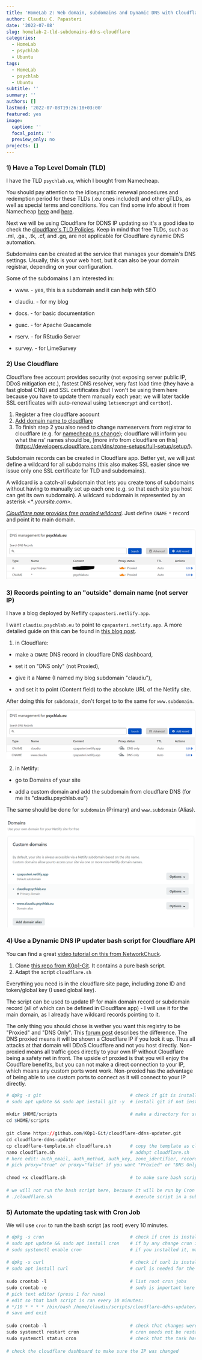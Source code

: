 ```yaml
---
title: 'HomeLab 2: Web domain, subdomains and Dynamic DNS with Cloudflare API'
author: Claudiu C. Papasteri
date: '2022-07-08'
slug: homelab-2-tld-subdomains-ddns-cloudflare
categories:
  - HomeLab
  - psychlab
  - Ubuntu
tags:
  - HomeLab
  - psychlab
  - Ubuntu
subtitle: ''
summary: ''
authors: []
lastmod: '2022-07-08T19:26:18+03:00'
featured: yes
image:
  caption: ''
  focal_point: ''
  preview_only: no
projects: []
---
```



### 1) Have a Top Level Domain (TLD)

I have the TLD `psychlab.eu`, which I bought from Namecheap.

You should pay attention to the idiosyncratic renewal procedures and redemption period for these TLDs (.eu ones included) and other gTLDs, as well as special terms and conditions.
You can find some info about it from Namecheap [here](https://www.namecheap.com/support/knowledgebase/article.aspx/585/2207/how-do-i-renew-expired-cx-de-eu-and-nl-domains/) and [here](https://www.namecheap.com/legal/domains/supplemental-registry-agreement/).

Next we will be using Cloudflare for DDNS IP updating so it's a good idea to check the [cloudflare's TLD Policies](https://www.cloudflare.com/tld-policies/).
Keep in mind that free TLDs, such as .ml, .ga., .tk, .cf, and .gq, are not applicable for Cloudflare dynamic DNS automation.

Subdomains can be created at the service that manages your domain's DNS settings.
Usually, this is your web host, but it can also be your domain registrar, depending on your configuration.

Some of the subdomains I am interested in:

-   www.     - yes, this is a subdomain and it can help with SEO

-   claudiu.     - for my blog

-   docs.     - for basic documentation

-   guac.     - for Apache Guacamole

-   rserv.     - for RStudio Server

-   survey.     - for LimeSurvey

### 2) Use Cloudflare

Cloudflare free account provides security (not exposing server public IP, DDoS mitigation etc.), fastest DNS resolver, very fast load time (they have a fast global CND) and SSL certificates (but I won't be using them here because you have to update them manually each year; we will later tackle SSL certificates with auto-renewal using `letsencrypt` and `certbot`).

1.  Register a free cloudflare account
2.  [Add domain name to cloudflare](https://community.cloudflare.com/t/step-1-adding-your-domain-to-cloudflare/64309)
3.  To finish step 2 you also need to change nameservers from registrar to cloudflare (e.g. for [namecheap ns change](https://www.namecheap.com/support/knowledgebase/article.aspx/767/10/how-to-change-dns-for-a-domain/)); cloudflare will inform you what the ns' names should be, [more info from cloudflare on this] (<https://developers.cloudflare.com/dns/zone-setups/full-setup/setup/>).

Subdomain records can be created in Cloudflare app.
Better yet, we will just define a wildcard for all subdomains (this also makes SSL easier since we issue only one SSL certificate for TLD and subdomains).

A wildcard is a catch-all subdomain that lets you create tons of subdomains without having to manually set up each one (e.g. so that each site you host can get its own subdomain).
A wildcard subdomain is represented by an asterisk \<\**.yoursite.com\>.*

[*Cloudflare now provides free proxied wildcard*](https://blog.cloudflare.com/wildcard-proxy-for-everyone/)*.* Just define `CNAME` *`*`* record and point it to main domain.

![](cloudflare1.png)

### 3) Records pointing to an "outside" domain name (not server IP)

I have a blog deployed by Neflify `cpapasteri.netlify.app`.

I want `claudiu.psychlab.eu` to point to `cpapasteri.netlify.app`.
A more detalied guide on this can be found in [this blog post](https://jaketrent.com/post/cloudflare-dns-netlify-host).

1.  in Cloudflare:

-   make a `CNAME` DNS record in cloudflare DNS dashboard,

-   set it on "DNS only" (not Proxied),

-   give it a Name (I named my blog subdomain "claudiu"),

-   and set it to point (Content field) to the absolute URL of the Netlify site.

After doing this for `subdomain`, don't forget to to the same for `www.subdomain`.

![](netlify-cloudflare1.png)

2.  in Netlify:

-   go to Domains of your site

-   add a custom domain and add the subdomain from cloudflare DNS (for me its "claudiu.psychlab.eu")

The same should be done for `subdomain` (Primary) and `www.subdomain` (Alias).

![](netlify-cloudflare2.png)

### 4) Use a Dynamic DNS IP updater bash script for Cloudflare API

You can find a great [video tutorial on this from NetworkChuck](https://www.youtube.com/watch?v=rI-XxnyWFnM).

1.  Clone [this repo from K0p1-Git](https://github.com/K0p1-Git/cloudflare-ddns-updater). It contains a pure bash script.
2.  Adapt the script `cloudflare.sh`

Everything you need is in the cloudflare site page, including zone ID and token/global key (I used global key).

The script can be used to update IP for main domain record or subdomain record (all of which can be defined in Cloudflare app) - I will use it for the main domain, as I already have wildcard records pointing to it.

The only thing you should chose is wether you want this registry to be "Proxied" and "DNS Only".
This [forum post](https://community.cloudflare.com/t/what-is-the-difference-between-proxied-and-dns-only/173310) describes the difference.
The DNS proxied means it will be shown a Cloudflare IP if you look it up.
Thus all attacks at that domain will DDoS Cloudflare and not you host directly.
Non-proxied means all traffic goes directly to your own IP without Cloudflare being a safety net in front.
The upside of proxied is that you will enjoy the Coudflare benefits, but you can not make a direct connection to your IP, which means any custom ports wont work.
Non-proxied has the advantage of being able to use custom ports to connect as it will connect to your IP directly.


```r
# dpkg -s git                                 # check if git is installed
# sudo apt update && sudo apt install git -y  # install git if not installed

mkdir $HOME/scripts                           # make a directory for scripts inside $HOME (aka /home/<your-username>/)
cd $HOME/scripts

git clone https://github.com/K0p1-Git/cloudflare-ddns-updater.git
cd cloudflare-ddns-updater
cp cloudflare-template.sh cloudflare.sh       # copy the template as cloudflare.sh
nano cloudflare.sh                            # addapt cloudflare.sh
# here edit: auth_email, auth_method, auth_key, zone_identifier, record_name with info from cloudflare
# pick proxy="true" or proxy="false" if you want "Proxied" or "DNS Only" - I picked Proxied

chmod +x cloudflare.sh                        # to make sure bash script is executable

# we will not run the bash script here, because it will be run by Cron and this way it's easier to test that both the script and cron job are working properly  
# ./cloudflare.sh                             # execute script in a subshell - if ran you can check the cloudflare dashboard to make sure the IP was changed
```

### 5) Automate the updating task with Cron Job

We will use `cron` to run the bash script (as root) every 10 minutes.


```r
# dpkg -s cron                                # check if cron is installed, it usually always is
# sudo apt update && sudo apt install cron    # if by any change cron is not installed
# sudo systemctl enable cron                  # if you installed it, make sure it's set to run in the background too

# dpkg -s curl                                # check if curl is installed
# sudo apt install curl                       # curl is needed for the bash script

sudo crontab -l                               # list root cron jobs
sudo crontab -e                               # sudo is important here because we want to define the user-specific crontab for root
# pick text editor (press 1 for nano)
# edit so that bash script is ran every 10 minutes:
# */10 * * * * /bin/bash /home/claudiu/scripts/cloudflare-ddns-updater/cloudflare.sh
# save and exit

sudo crontab -l                               # check that changes were made
sudo systemctl restart cron                   # cron needs not be restarted whenever a crontab file is modified
sudo systemctl status cron                    # check that the task has been run successfuly 

# check the cloudflare dashboard to make sure the IP was changed                  
```
